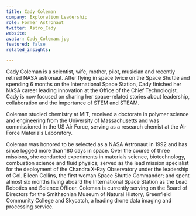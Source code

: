 ```yaml
---
title: Cady Coleman
company: Exploration Leadership
role: Former Astronaut
twitter: Astro_Cady
website:
avatar: Cady_Coleman.jpg
featured: false
related_insights:

---
```

Cady Coleman is a scientist, wife, mother, pilot, musician and recently retired NASA astronaut. After flying in space twice on the Space Shuttle and spending 6 months on the International Space Station, Cady finished her NASA career leading innovation at the Office of the Chief Technologist. Cady is now focused on sharing her space-related stories about leadership, collaboration and the importance of STEM and STEAM.

Coleman studied chemistry at MIT, received a doctorate in polymer science and engineering from the University of Massachusetts and was commissioned in the US Air Force, serving as a research chemist at the Air Force Materials Laboratory.

Coleman was honored to be selected as a NASA Astronaut in 1992 and has since logged more than 180 days in space. Over the course of three missions, she conducted experiments in materials science, biotechnology, combustion science and fluid physics; served as the lead mission specialist for the deployment of the Chandra X-Ray Observatory under the leadership of Col. Eileen Collins, the first woman Space Shuttle Commander; and spent almost six months living aboard the International Space Station as the Lead Robotics and Science Officer.  Coleman is currently serving on the Board of Directors for the Smithsonian Museum of Natural History, Greenfield Community College and Skycatch, a leading drone data imaging and processing service.
